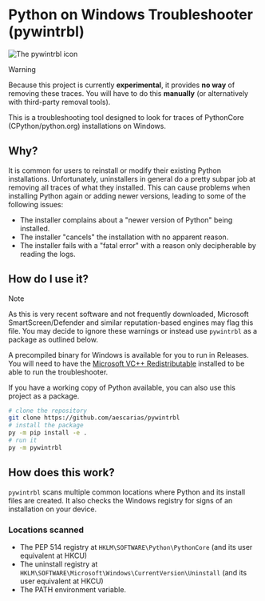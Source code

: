 # Python on Windows Troubleshooter (pywintrbl)

![The pywintrbl icon](./pywintrbl.ico)

> [!warning]
> Because this project is currently **experimental**, it provides **no way** of removing these traces. You will have to do this **manually** (or alternatively with third-party removal tools).

This is a troubleshooting tool designed to look for traces of PythonCore (CPython/python.org) installations on Windows.

## Why?

It is common for users to reinstall or modify their existing Python installations. Unfortunately, uninstallers in general do a pretty subpar job at removing all traces of what they installed. This can cause problems when installing Python again or adding newer versions, leading to some of the following issues:

- The installer complains about a "newer version of Python" being installed.
- The installer "cancels" the installation with no apparent reason.
- The installer fails with a "fatal error" with a reason only decipherable by reading the logs.

## How do I use it?

> [!note]
> As this is very recent software and not frequently downloaded, Microsoft SmartScreen/Defender and similar reputation-based engines may flag this file. You may decide to ignore these warnings or instead use `pywintrbl` as a package as outlined below.

A precompiled binary for Windows is available for you to run in Releases. You will need to have the [Microsoft VC++ Redistributable](https://learn.microsoft.com/en-us/cpp/windows/latest-supported-vc-redist?view=msvc-170#latest-microsoft-visual-c-redistributable-version) installed to be able to run the troubleshooter.

If you have a working copy of Python available, you can also use this project as a package.

```sh
# clone the repository
git clone https://github.com/aescarias/pywintrbl
# install the package
py -m pip install -e .
# run it
py -m pywintrbl
```

## How does this work?

``pywintrbl`` scans multiple common locations where Python and its install files are created. It also checks the Windows registry for signs of an installation on your device.

### Locations scanned

- The PEP 514 registry at `HKLM\SOFTWARE\Python\PythonCore` (and its user equivalent at HKCU)
- The uninstall registry at `HKLM\SOFTWARE\Microsoft\Windows\CurrentVersion\Uninstall` (and its user equivalent at HKCU)
- The PATH environment variable.
